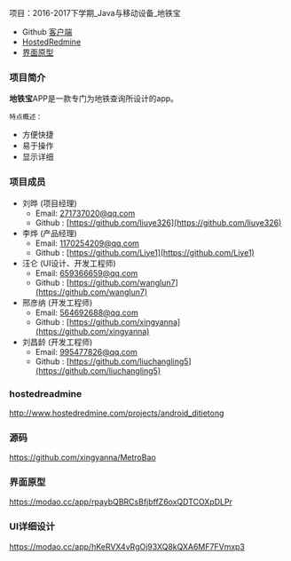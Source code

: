 项目：2016-2017下学期_Java与移动设备_地铁宝

* Github [客户端](https://github.com/xingyanna/MetroBao) 
* [HostedRedmine](http://www.hostedredmine.com/projects/android_ditietong)
* [界面原型](https://modao.cc/app/hKeRVX4vRgOj93XQ8kQXA6MF7FVmxp3)

### 项目简介

**地铁宝**APP是一款专门为地铁查询所设计的app。

    特点概述：

* 方便快捷
* 易于操作
* 显示详细

### 项目成员

* 刘晔 (项目经理) 
    * Email: <271737020@qq.com>
    * Github : [https://github.com/liuye326](https://github.com/liuye326)
* 李烨 (产品经理) 
    * Email: <1170254209@qq.com>
    * Github : [https://github.com/Liye1](https://github.com/Liye1)
* 汪仑 (UI设计、开发工程师) 
    * Email: <659366659@qq.com>
    * Github : [https://github.com/wanglun7](https://github.com/wanglun7)
* 邢彦纳 (开发工程师) 
    * Email: <564692688@qq.com>
    * Github : [https://github.com/xingyanna](https://github.com/xingyanna)
* 刘昌龄 (开发工程师) 
    * Email: <995477826@qq.com>
    * Github : [https://github.com/liuchangling5](https://github.com/liuchangling5)

### hostedreadmine

http://www.hostedredmine.com/projects/android_ditietong

### 源码

https://github.com/xingyanna/MetroBao

### 界面原型

https://modao.cc/app/rpaybQBRCsBfjbffZ6oxQDTCOXpDLPr

### UI详细设计

https://modao.cc/app/hKeRVX4vRgOj93XQ8kQXA6MF7FVmxp3



